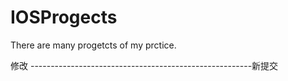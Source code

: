 IOSProgects
===========

There are many progetcts of my prctice.

修改
-------------------------------------------------------新提交